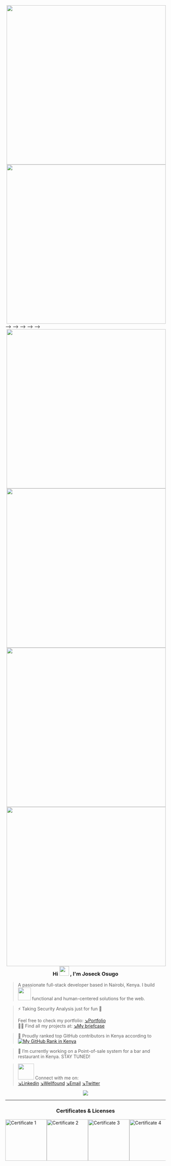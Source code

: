  <img align="right" width="500" src="https://www.web24zone.com/wp-content/uploads/2022/09/2c778e_89d09c380b7b4a09bcdbcb329c4734b3_mv2.gif"> 
<!--
 <img align="right" width="500" src="https://github.com/user-attachments/assets/5468492f-e9aa-4b9b-8b2b-362de9411fc4"> -->
 <img align="right" width="500" src="https://github.com/user-attachments/assets/5468492f-e9aa-4b9b-8b2b-362de9411fc4"> -->
 <img align="right" width="500" src="https://github.com/user-attachments/assets/5468492f-e9aa-4b9b-8b2b-362de9411fc4"> -->
 <img align="right" width="500" src="https://github.com/user-attachments/assets/5468492f-e9aa-4b9b-8b2b-362de9411fc4"> -->
 <img align="right" width="500" src="https://github.com/user-attachments/assets/5468492f-e9aa-4b9b-8b2b-362de9411fc4"> -->
 <img align="right" width="500" src="https://github.com/user-attachments/assets/5468492f-e9aa-4b9b-8b2b-362de9411fc4"> -->


 <h3 align="center"> Hi <img src="https://media.giphy.com/media/hvRJCLFzcasrR4ia7z/giphy.gif" width="30px"/>
, I'm Joseck Osugo</h3>


> A passionate full-stack developer based in Nairobi, Kenya.
> I build <img src="https://media.giphy.com/media/WUlplcMpOCEmTGBtBW/giphy.gif" width="40"> functional and human-centered solutions for the web.<br>
<!--

> 🌱 Part time taking Security with a bias in Security analysis🐍
-->
>
> ⚡ Taking Security Analysis just for fun 🎲
> 
> Feel free to check my portfolio:
[↘︎Portfolio](https://osugo.netlify.app/)<br>
> 👨‍💻 Find all my projects at: [↘︎My briefcase](https://github.com/0sugo?tab=repositories)<br>

> 🌟 Proudly ranked top GitHub contributors in Kenya
>  according to [![My GitHub Rank in Kenya](https://user-badge.committers.top/kenya/0sugo.svg)](https://user-badge.committers.top/kenya/0sugo)


> 🔭 I’m currently working on a Point-of-sale system for a bar and restaurant in Kenya. STAY TUNED!


> <img src="https://github.com/TheDudeThatCode/TheDudeThatCode/blob/master/Assets/Handshake.gif" width="50"> Connect with me on: <br>
[↘︎Linkedin](https://www.linkedin.com/in/joseck-osugo/) 
[↘︎Wellfound](https://wellfound.com/u/joseck-osugo)
[↘︎Email](mailto:josugo38@gmail.com)
[↘︎Twitter](https://twitter.com/osugo5)

<p align="center">
  <img src="https://komarev.com/ghpvc/?username=0sugo&style=for-the-badge&label=PROFILE+VISITORS">
</p>

<hr>
 <h3 align="center" style="display: flex; justify-content: center;">Certificates & Licenses</h3>
<div style="display: flex; flex-wrap: nowrap; justify-content: space-between; align-items: center; overflow-x: auto;">
    <img src="https://api.accredible.com/v1/frontend/credential_website_embed_image/badge/70100858" width="130" alt="Certificate 1">
    <img src="https://api.accredible.com/v1/frontend/credential_website_embed_image/badge/72351775" width="130" alt="Certificate 2">
    <img src="https://api.accredible.com/v1/frontend/credential_website_embed_image/badge/74440096" width="130" alt="Certificate 3">
    <img src="https://api.accredible.com/v1/frontend/credential_website_embed_image/badge/77337429" width="130" alt="Certificate 4">
    <img src="https://api.accredible.com/v1/frontend/credential_website_embed_image/badge/79785465" width="130" alt="Certificate 5">
    <img src="https://api.accredible.com/v1/frontend/credential_website_embed_image/badge/82740620" width="130" alt="Certificate 6">
</div>



<!--
**0sugo/0sugo** is a ✨ _special_ ✨ repository because its `README.md` (this file) appears on your GitHub profile.

Here are some ideas to get you started:

- 🔭 I’m currently working on ...
- 🌱 I’m currently learning ...
- 👯 I’m looking to collaborate on ...
- 🤔 I’m looking for help with ...
- 💬 Ask me about ...
- 📫 How to reach me: ...
- 😄 Pronouns: ...
- ⚡ Fun fact: ...
-->
